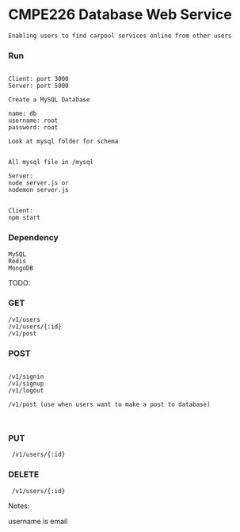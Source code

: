 # CMPE226 Database Web Service

```
Enabling users to find carpool services online from other users
```

### Run 

```` 

Client: port 3000
Server: port 5000 

Create a MySQL Database

name: db
username: root
password: root 

Look at mysql folder for schema 


All mysql file in /mysql

Server: 
node server.js or 
nodemon server.js


Client:
npm start

````

### Dependency 

``` 
MySQL 
Redis 
MongoDB
```

TODO: 
### GET 
```aidl
/v1/users
/v1/users/{:id}
/v1/post

```

### POST 

```aidl

/v1/signin
/v1/signup
/v1/logout

/v1/post (use when users want to make a post to database)



```


### PUT
```aidl 
 /v1/users/{:id}
```

### DELETE

```
 /v1/users/{:id} 
```

Notes:

username is email